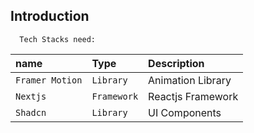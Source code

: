 ## Introduction



```http
  Tech Stacks need:
```

| name | Type     | Description                |
| :-------- | :------- | :------------------------- |
| `Framer Motion` | `Library` | Animation Library |
| `Nextjs` | `Framework` | Reactjs Framework |
| `Shadcn` | `Library` | UI Components |

